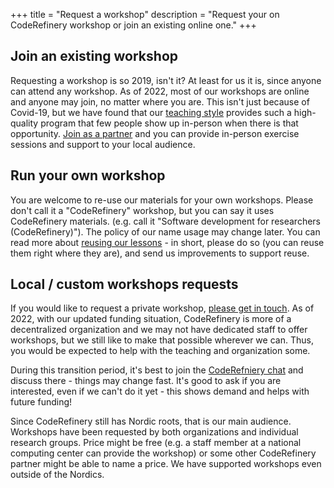 +++
title = "Request a workshop"
description = "Request your on CodeRefinery workshop or join an existing online one."
+++


## Join an existing workshop

Requesting a workshop is so 2019, isn't it?  At least for us it is,
since anyone can attend any workshop.  As of 2022, most of our
workshops are online and anyone may join, no matter where you are.
This isn't just because of Covid-19, but we have found that our
[teaching style](@/workshops/teaching-style.md) provides such a
high-quality program that few people show up in-person when there is
that opportunity.  [Join as a partner](@/join/organizations.md) and
you can provide in-person exercise sessions and support to your local
audience.



## Run your own workshop

You are welcome to re-use our materials for your own workshops.
Please don't call it a "CodeRefinery" workshop, but you can say it
uses CodeRefinery materials. (e.g. call it "Software development for
researchers (CodeRefinery)").  The policy of our name usage may change
later.  You can read more about [reusing our
lessons](@/lessons/reusing.md) - in short, please do so (you can reuse
them right where they are), and send us improvements to support reuse.



## Local / custom workshops requests

If you would like to request a private workshop, [please get in
touch](@/about/contact.md).  As of 2022, with our updated funding
situation, CodeRefinery is more of a decentralized organization and we
may not have dedicated staff to offer workshops, but we still like to
make that possible wherever we can.  Thus, you would be expected to
help with the teaching and organization some.

During this transition period, it's best to join the [CodeRefniery
chat](https://coderefinery.zulipchat.com/) and discuss there - things
may change fast.  It's good to ask if you are interested, even if we
can't do it yet - this shows demand and helps with future funding!

Since CodeRefinery still has Nordic roots, that is our main audience.
Workshops have been requested by both organizations and individual
research groups.  Price might be free (e.g. a staff member at a
national computing center can provide the workshop) or some other
CodeRefinery partner might be able to name a price.  We have supported
workshops even outside of the Nordics.
